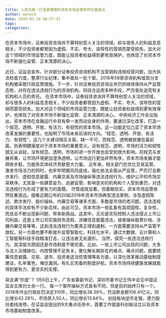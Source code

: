 ```yaml
---
title: 人民日报：打造更健康的资本市场监管依然任重道远
author: wetech
date: 2019-01-28 08:57:41
tags: 
categories: 
---
```

在资本市场中，证券投资咨询并不算特别受人关注的领域，却与很多人的利益息息相关，不少投资者都曾因为虚假、不实、夸大、误导性的营销而蒙受损失。加大对这个领域的市场监管力度，既能让投资者权益得到更有效保护，也体现了对资本市场不断强化监管、正本清源的决心。
<!-- more -->
近日，证监会宣布，针对部分证券投资咨询机构不当营销和违规经营问题，加大执法检查力度，整肃行业纪律，集中查处一批个案，2018年58家咨询机构或其分支机构被采取行政监管措施。下一步，针对证券投资咨询业务仍将继续保持从严监管态势，对存在违法违规行为的咨询机构，将综合运用多种手段，严厉查处追究有关机构和人员的责任。
在资本市场中，证券投资咨询并不算特别受人关注的领域，却与很多人的利益息息相关，不少投资者都曾因为虚假、不实、夸大、误导性的营销而蒙受损失。加大对这个领域的市场监管力度，既能让投资者权益得到更有效保护，也体现了对资本市场不断强化监管、正本清源的决心。
中央经济工作会议指出，资本市场在金融运行中具有牵一发而动全身的作用，要通过深化改革，打造一个规范、透明、开放、有活力、有韧性的资本市场。这一功能定位凸显了资本市场改革发展的重要性，也指明了市场未来前进的方向。“规范、透明、开放、有活力、有韧性”，这几个关键词相互关联、缺一不可，而规范、透明被放置在最前面，则表明健康度对于资本市场的重要意义。没有规范、透明，市场的活力和韧性就无从谈起，没有规范、透明，市场的进一步开放也会受到很大影响。将规范与发展并重，让市场环境更加澄净透明，让市场运行更加井然有序，资本市场发展才能蹄疾步稳，为服务实体经济贡献更大力量。
近年来，相关部门在优化交易监管、激发市场活力的同时，也牢牢把握风险底线，强化依法全面从严监管，严厉打击欺诈发行、虚假信息披露、内幕交易及市场操纵等违法违规行为，维护公平的市场交易秩序。尤其是一些肆意妄为、逃避监管、影响恶劣的机构和个人受到重罚，对违法违规行为形成了更有力的震慑。
尽管成效显著，但着眼现实，资本市场监管依然任重道远。细看近期公布的20起2018年资本市场典型违法案例，涉及虚假陈述、欺诈发行、股价操纵、内幕交易等诸多方面，多数是市场的老问题，违法违规的具体手法却有不少新花样。由此可见，资本市场一些乱象有其顽固性、复杂性，而且会不断出现新问题、带来新挑战。这其中，无论是实际控制人违法侵占上市公司利益，还是上市公司实施财务造假，涉嫌信息披露违法，或者操纵股票价格、涉嫌内幕交易等等，这些违法违规行为要真正得到遏制，一方面需要坚持从严监管不放松，另一方面也要不断提升监管智能化、科技化水平，通过大数据、云计算和人工智能等科技手段精准打击，让违法者无处遁形。
当然，探究一些违法违规行为，其深层次原因还是市场制度不够完善。比如，一些上市公司出现的问题，大多与法人治理缺位、内控管理不足有关。要化解长期存在的难点、痛点问题，就要统筹信息披露、交易、退市、投资者适当性管理等各方面，以深化改革推动基础制度建设，扎牢篱笆，堵住漏洞。有扎实完备的制度护航，资本市场持续健康发展就能得到更有力、更坚实的支撑。
 
 
易会满“抄底”？
1月6日上午，广东省委副书记、深圳市委书记王伟中会见中国证监会主席刘士余一行。
每一个案件操纵方式各有不同，但是目的始终只有一个。
2018年作出行政处罚决定310件，同比增长38.39%，罚没款金额106.41亿元，同比增长42.28%，市场禁入50人，同比增长13.64%。
创投板块逆市走强，德力股份直线涨停。在证监会提出的9大重点任务中，首要工作就是科创板设立以及资本市场基础制度改革。
